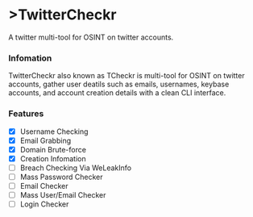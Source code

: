 # >TwitterCheckr
A twitter multi-tool for OSINT on twitter accounts.

### Infomation
TwitterCheckr also known as TCheckr is multi-tool for OSINT on twitter accounts, gather user deatils such as emails, usernames, keybase accounts, and account creation details with a clean CLI interface.
### Features
- [x] Username Checking
- [x] Email Grabbing
- [x] Domain Brute-force
- [x] Creation Infomation
- [ ] Breach Checking Via WeLeakInfo
- [ ] Mass Password Checker
- [ ] Email Checker
- [ ] Mass User/Email Checker
- [ ] Login Checker